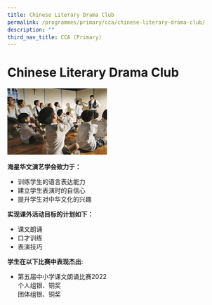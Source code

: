 ```yaml
---
title: Chinese Literary Drama Club
permalink: /programmes/primary/cca/chinese-literary-drama-club/
description: ""
third_nav_title: CCA (Primary)
---
```

# Chinese Literary Drama Club

<img src="/images/CCA/Primary/Chinese%20Speech%20and%20Drama%20Club_D1R1384.jpg" style="width:45%">


**海星华文演艺学会致力于：**&nbsp;  

*   训练学生的语言表达能力
*   建立学生表演时的自信心
*   提升学生对中华文化的兴趣

**实现课外活动目标的计划如下：**&nbsp;  

*   课文朗诵
*   口才训练
*   表演技巧  
      
    

**学生在以下比赛中表现杰出:**  

*   第五届中小学课文朗诵比赛2022  
    个人组银、铜奖  
    团体组银、铜奖